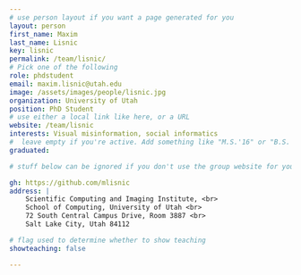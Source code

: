 ```yaml
---
# use person layout if you want a page generated for you
layout: person
first_name: Maxim
last_name: Lisnic
key: lisnic
permalink: /team/lisnic/
# Pick one of the following
role: phdstudent
email: maxim.lisnic@utah.edu
image: /assets/images/people/lisnic.jpg
organization: University of Utah
position: PhD Student
# use either a local link like here, or a URL
website: /team/lisnic
interests: Visual misinformation, social informatics
#  leave empty if you're active. Add something like "M.S.'16" or "B.S.'17" if you got a degree while at VDL. Add "N" if you left VDS before you got a degree.
graduated: 

# stuff below can be ignored if you don't use the group website for your private website

gh: https://github.com/mlisnic
address: |
    Scientific Computing and Imaging Institute, <br>
    School of Computing, University of Utah <br>
    72 South Central Campus Drive, Room 3887 <br>
    Salt Lake City, Utah 84112

# flag used to determine whether to show teaching
showteaching: false

---
```

